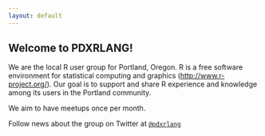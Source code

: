 ```yaml
---
layout: default
---
```


## Welcome to PDXRLANG!

We are the local R user group for Portland, Oregon.  R is a free software environment for statistical computing and graphics (http://www.r-project.org/).  Our goal is to support and share R experience and knowledge among its users in the Portland community.

We aim to have meetups once per month.

Follow news about the group on Twitter at [`@pdxrlang`](https://twitter.com/pdxrlang)


